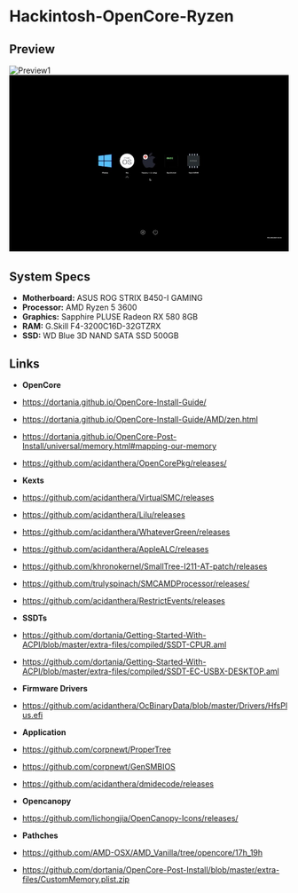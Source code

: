 # Hackintosh-OpenCore-Ryzen
## Preview
![Preview1](Preview1.png)
![Preview2](Preview2.jpg)
## System Specs

* **Motherboard:** ASUS ROG STRIX B450-I GAMING
* **Processor:** AMD Ryzen 5 3600
* **Graphics:** Sapphire PLUSE Radeon RX 580 8GB
* **RAM:** G.Skill F4-3200C16D-32GTZRX
* **SSD:** WD Blue 3D NAND SATA SSD 500GB

## Links
* **OpenCore**
* https://dortania.github.io/OpenCore-Install-Guide/
* https://dortania.github.io/OpenCore-Install-Guide/AMD/zen.html
* https://dortania.github.io/OpenCore-Post-Install/universal/memory.html#mapping-our-memory
* https://github.com/acidanthera/OpenCorePkg/releases/

* **Kexts**
* https://github.com/acidanthera/VirtualSMC/releases
* https://github.com/acidanthera/Lilu/releases
* https://github.com/acidanthera/WhateverGreen/releases
* https://github.com/acidanthera/AppleALC/releases
* https://github.com/khronokernel/SmallTree-I211-AT-patch/releases
* https://github.com/trulyspinach/SMCAMDProcessor/releases/
* https://github.com/acidanthera/RestrictEvents/releases

* **SSDTs**
* https://github.com/dortania/Getting-Started-With-ACPI/blob/master/extra-files/compiled/SSDT-CPUR.aml
* https://github.com/dortania/Getting-Started-With-ACPI/blob/master/extra-files/compiled/SSDT-EC-USBX-DESKTOP.aml

* **Firmware Drivers**
* https://github.com/acidanthera/OcBinaryData/blob/master/Drivers/HfsPlus.efi

* **Application**
* https://github.com/corpnewt/ProperTree
* https://github.com/corpnewt/GenSMBIOS
* https://github.com/acidanthera/dmidecode/releases

* **Opencanopy**
* https://github.com/lichongjia/OpenCanopy-Icons/releases/

* **Pathches**
* https://github.com/AMD-OSX/AMD_Vanilla/tree/opencore/17h_19h
* https://github.com/dortania/OpenCore-Post-Install/blob/master/extra-files/CustomMemory.plist.zip





